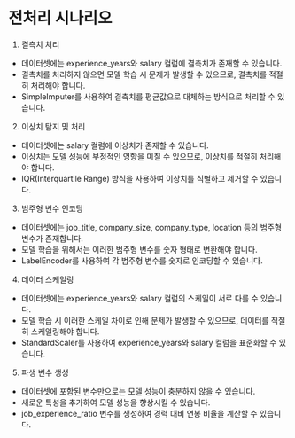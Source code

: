 # 전처리 시나리오

1. 결측치 처리
* 데이터셋에는 experience_years와 salary 컬럼에 결측치가 존재할 수 있습니다.
* 결측치를 처리하지 않으면 모델 학습 시 문제가 발생할 수 있으므로, 결측치를 적절히 처리해야 합니다.
* SimpleImputer를 사용하여 결측치를 평균값으로 대체하는 방식으로 처리할 수 있습니다.

2. 이상치 탐지 및 처리
* 데이터셋에는 salary 컬럼에 이상치가 존재할 수 있습니다.
* 이상치는 모델 성능에 부정적인 영향을 미칠 수 있으므로, 이상치를 적절히 처리해야 합니다.
* IQR(Interquartile Range) 방식을 사용하여 이상치를 식별하고 제거할 수 있습니다.

3. 범주형 변수 인코딩
* 데이터셋에는 job_title, company_size, company_type, location 등의 범주형 변수가 존재합니다.
* 모델 학습을 위해서는 이러한 범주형 변수를 숫자 형태로 변환해야 합니다.
* LabelEncoder를 사용하여 각 범주형 변수를 숫자로 인코딩할 수 있습니다.

4. 데이터 스케일링
* 데이터셋에는 experience_years와 salary 컬럼의 스케일이 서로 다를 수 있습니다.
* 모델 학습 시 이러한 스케일 차이로 인해 문제가 발생할 수 있으므로, 데이터를 적절히 스케일링해야 합니다.
* StandardScaler를 사용하여 experience_years와 salary 컬럼을 표준화할 수 있습니다.

5. 파생 변수 생성
* 데이터셋에 포함된 변수만으로는 모델 성능이 충분하지 않을 수 있습니다.
* 새로운 특성을 추가하여 모델 성능을 향상시킬 수 있습니다.
* job_experience_ratio 변수를 생성하여 경력 대비 연봉 비율을 계산할 수 있습니다.












